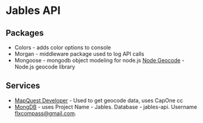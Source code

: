 # Jables API
## Packages
* Colors - adds color options to console
* Morgan - middleware package used to log API calls
* Mongoose - mongodb object modeling for node.js
[Node Geocode](https://github.com/nchaulet/node-geocoder) - Node.js geocode library

## Services
* [MapQuest Developer](https://developer.mapquest.com/) - Used to get geocode data, uses CapOne cc
* [MongDB](https://cloud.mongodb.com) - uses Project Name - Jables.  Database - jables-api.  Username flxcompass@gmail.com.
